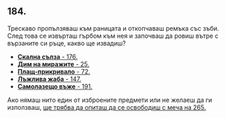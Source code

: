 ## 184.

Трескаво пропълзяваш към раницата и откопчаваш ремъка със зъби.
След това се извърташ гърбом към нея и започваш да ровиш вътре с
вързаните си ръце, какво ще извадиш?

* [**Скална сълза** - 176.](./176)
* [**Дим на миражите** - 25.](./25)
* [**Плащ-прикривало** - 72.](./72)
* [**Лъжлива жаба** - 147.](./147)
* [**Самолазещо въже** - 191.](./191)

Ако нямаш нито един от изброените предмети или не желаеш да ги
използваш, [ще трябва да опиташ да се освободиш с меча на 265.](./256)
